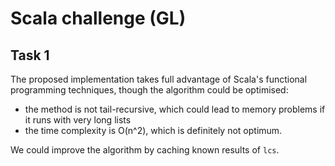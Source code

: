 # Scala challenge (GL)

## Task 1

The proposed implementation takes full advantage of Scala's functional programming techniques, though the algorithm could be optimised:
* the method is not tail-recursive, which could lead to memory problems if it runs with very long lists
* the time complexity is O(n^2), which is definitely not optimum.

We could improve the algorithm by caching known results of `lcs`. 